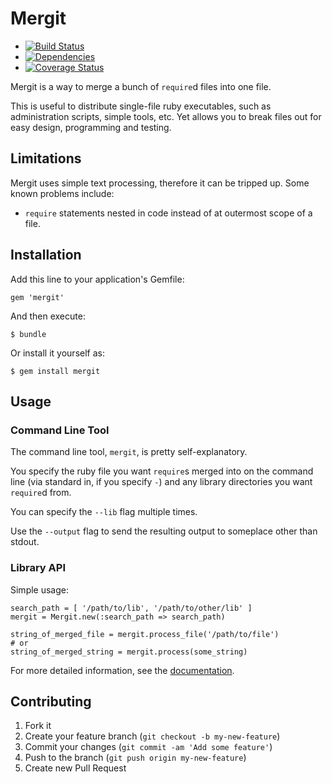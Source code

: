 # Mergit

* [![Build Status](https://secure.travis-ci.org/docwhat/mergit.png)](http://travis-ci.org/docwhat/mergit)
* [![Dependencies](https://gemnasium.com/docwhat/mergit.png)](https://gemnasium.com/docwhat/mergit)
* [![Coverage Status](https://coveralls.io/repos/docwhat/mergit/badge.png?branch=master)](https://coveralls.io/r/docwhat/mergit)

Mergit is a way to merge a bunch of `require`d files into one file.

This is useful to distribute single-file ruby executables, such as administration scripts, simple tools, etc.  Yet allows you to break
files out for easy design, programming and testing.

## Limitations

Mergit uses simple text processing, therefore it can be tripped up.  Some known problems include:

* `require` statements nested in code instead of at outermost scope of a file.

## Installation

Add this line to your application's Gemfile:

    gem 'mergit'

And then execute:

    $ bundle

Or install it yourself as:

    $ gem install mergit

## Usage

### Command Line Tool

The command line tool, `mergit`, is pretty self-explanatory.

You specify the ruby file you want `require`s merged into on the command line (via standard in, if you specify `-`) and any library directories
you want `require`d from.

You can specify the `--lib` flag multiple times.

Use the `--output` flag to send the resulting output to someplace other than stdout.

### Library API

Simple usage:

```
search_path = [ '/path/to/lib', '/path/to/other/lib' ]
mergit = Mergit.new(:search_path => search_path)

string_of_merged_file = mergit.process_file('/path/to/file')
# or
string_of_merged_string = mergit.process(some_string)

```

For more detailed information, see the [documentation](http://rubydoc.info/gems/mergit/frames).

## Contributing

1. Fork it
2. Create your feature branch (`git checkout -b my-new-feature`)
3. Commit your changes (`git commit -am 'Add some feature'`)
4. Push to the branch (`git push origin my-new-feature`)
5. Create new Pull Request
